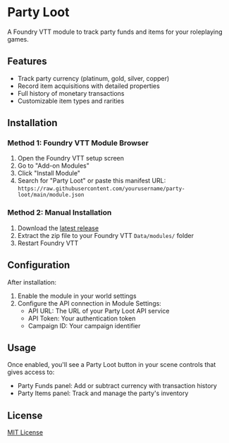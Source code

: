 # Party Loot

A Foundry VTT module to track party funds and items for your roleplaying games.

## Features

- Track party currency (platinum, gold, silver, copper)
- Record item acquisitions with detailed properties
- Full history of monetary transactions
- Customizable item types and rarities

## Installation

### Method 1: Foundry VTT Module Browser

1. Open the Foundry VTT setup screen
2. Go to "Add-on Modules"
3. Click "Install Module"
4. Search for "Party Loot" or paste this manifest URL: 
   `https://raw.githubusercontent.com/yourusername/party-loot/main/module.json`

### Method 2: Manual Installation

1. Download the [latest release](https://github.com/yourusername/party-loot/releases/latest)
2. Extract the zip file to your Foundry VTT `Data/modules/` folder
3. Restart Foundry VTT

## Configuration

After installation:

1. Enable the module in your world settings
2. Configure the API connection in Module Settings:
   - API URL: The URL of your Party Loot API service
   - API Token: Your authentication token
   - Campaign ID: Your campaign identifier

## Usage

Once enabled, you'll see a Party Loot button in your scene controls that gives access to:

- Party Funds panel: Add or subtract currency with transaction history
- Party Items panel: Track and manage the party's inventory

## License

[MIT License](LICENSE)
